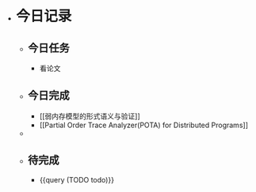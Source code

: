 - # 今日记录
	- ## 今日任务
		- 看论文
	- ##  今日完成
		- [[弱内存模型的形式语义与验证]]
		- [[Partial Order Trace Analyzer(POTA) for Distributed Programs]]
	-
	- ## 待完成
		- {{query (TODO todo)}}